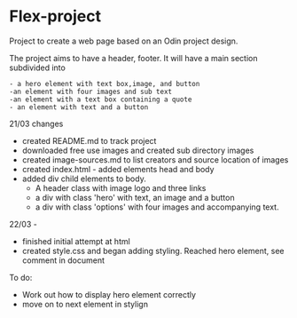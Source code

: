 # Flex-project
Project to create a web page based on an Odin project design.

The project aims to have a header, footer. It will have a main section subdivided into 	

	- a hero element with text box,image, and button
	-an element with four images and sub text 
	-an element with a text box containing a quote
	- an element with text and a button 


21/03 changes 

- created README.md to track project 
- downloaded free use images and created sub directory images 
- created image-sources.md to list creators and source location of images 
- created index.html - added elements head and body
- added div child elements to body. 
	- A header class with image logo and three links
	- a div with class 'hero' with text, an image and a button
	- a div with class 'options' with four images and accompanying text.

22/03 - 

- finished initial attempt at html
- created style.css and began adding styling. Reached hero element, see comment in document 

To do: 

- Work out how to display hero element correctly 
- move on to next element in stylign




